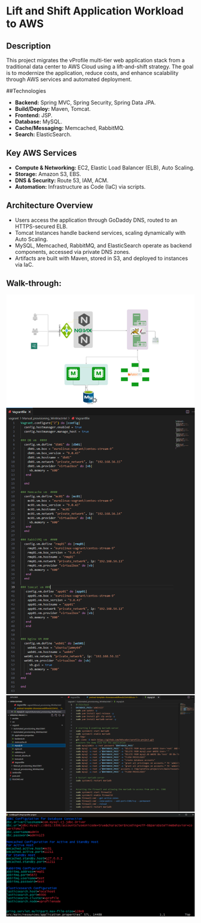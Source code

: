 # Lift and Shift Application Workload to AWS

## Description

This project migrates the vProfile multi-tier web application stack from a traditional data center to AWS Cloud using a lift-and-shift strategy. The goal is to modernize the application, reduce costs, and enhance scalability through AWS services and automated deployment.

##Technologies

- **Backend:** Spring MVC, Spring Security, Spring Data JPA.
- **Build/Deploy:** Maven, Tomcat.
- **Frontend:** JSP.
- **Database:** MySQL.
- **Cache/Messaging:** Memcached, RabbitMQ.
- **Search:** ElasticSearch.

## Key AWS Services

- **Compute & Networking:** EC2, Elastic Load Balancer (ELB), Auto Scaling.
- **Storage:** Amazon S3, EBS.
- **DNS & Security:** Route 53, IAM, ACM.
- **Automation:** Infrastructure as Code (IaC) via scripts.

## Architecture Overview

- Users access the application through GoDaddy DNS, routed to an HTTPS-secured ELB.
- Tomcat Instances handle backend services, scaling dynamically with Auto Scaling.
- MySQL, Memcached, RabbitMQ, and ElasticSearch operate as backend components, accessed via private DNS zones.
- Artifacts are built with Maven, stored in S3, and deployed to instances via IaC.
  

## Walk-through:


 ![First try](https://github.com/Vlad774/IoT-WebOps-Stack-with-IaC/blob/main/Diagramm.png) 
 ![First try](https://github.com/Vlad774/IoT-WebOps-Stack-with-IaC/blob/main/VM_machine_Setup_IAC.png) 
 ![First try](https://github.com/Vlad774/IoT-WebOps-Stack-with-IaC/blob/main/Automated_setup.png)
 ![First try](https://github.com/Vlad774/IoT-WebOps-Stack-with-IaC/blob/main/config.png)

